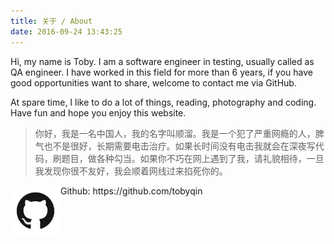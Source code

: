```yaml
---
title: 关于 / About
date: 2016-09-24 13:43:25
---
```

Hi, my name is Toby. I am a software engineer in testing, usually called as QA engineer. I have worked in this field for more than 6 years, if you have good opportunities want to share, welcome to contact me via GitHub.

At spare time, I like to do a lot of things, reading, photography and coding. Have fun and hope you enjoy this website.

> 你好，我是一名中国人，我的名字叫顺溜。我是一个犯了严重网瘾的人，脾气也不是很好，长期需要电击治疗。如果长时间没有电击我就会在深夜写代码，刷题目，做各种勾当。如果你不巧在网上遇到了我，请礼貌相待，一旦我发现你很不友好，我会顺着网线过来掐死你的。

<img src="./github-logo.png" align="left" width="80">
Github: https://github.com/tobyqin